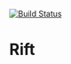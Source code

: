 [![Build Status](https://travis-ci.org/bmartel/rift.svg?branch=master)](https://travis-ci.org/bmartel/rift)

# Rift



